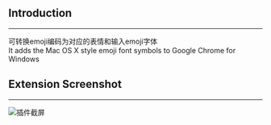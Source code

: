 ## Introduction ##


----------
可转换emoji编码为对应的表情和输入emoji字体  
It adds the Mac OS X style emoji font symbols to Google Chrome for Windows
## Extension Screenshot ##


----------


![插件截屏][1]


  [1]: https://raw.github.com/ljanson/Emoji-Extension-for-Chrome/master/screenshot/a.png
